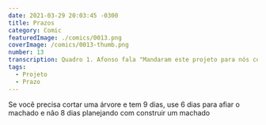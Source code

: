 ```yaml
---
date: 2021-03-29 20:03:45 -0300
title: Prazos
category: Comic
featuredImage: ./comics/0013.png
coverImage: /comics/0013-thumb.png
number: 13
transcription: Quadro 1. Afonso fala "Mandaram este projeto para nós com uma quinzena para entrega". Quadro 2. Msone fala "Mas com essas especificações vamos demorar uns 3 meses". Quadro 3. Afonso fala "Não podemos, ele é urgente e já passou 6 meses em planejamento".
tags:
  - Projeto
  - Prazo
---
```


Se você precisa cortar uma árvore e tem 9 dias, use 6 dias para afiar o machado e não 8 dias planejando com construir um machado
